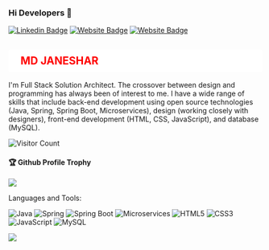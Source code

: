
### Hi Developers 👋

[![Linkedin Badge](https://img.shields.io/badge/-Md_Janeshar-blue?style=flat-square&logo=Linkedin&logoColor=white&link=https://www.linkedin.com/in/md-janeshar/)](https://www.linkedin.com/in/md-janeshar/)
[![Website Badge](https://img.shields.io/badge/WebSite-Md_janeshar-green)](https://www.akash)
[![Website Badge](https://img.shields.io/badge/StackOverflow-Md_Janeshar-yellow)](https://stackoverflow.com/users/19542931/md-janeshar-akhtar)

<h2 style="background-color: white; color: Red; padding: 10px 24px; border: none; border-radius: 4px;">MD JANESHAR</h2>

I'm Full Stack Solution Architect. The crossover between design and programming has always been of interest to me. I have a wide range of skills that include back-end development using open source technologies (Java, Spring, Spring Boot, Microservices), design (working closely with designers), front-end development (HTML, CSS, JavaScript), and database (MySQL).

![Visitor Count](https://profile-counter.glitch.me/Mdjaneshar/count.svg)

<div>
  <h4>🏆 Github Profile Trophy</h4>
  <a href="https://github.com/ryo-ma/github-profile-trophy">
    <img src="https://github-profile-trophy.vercel.app/?username=Mdjaneshar&column=7"/>
  </a>
</div>

Languages and Tools: 

<img alt="Java" src="https://img.shields.io/badge/java-%23ED8B00.svg?style=flat-square&logo=java&logoColor=white"/> <img alt="Spring" src="https://img.shields.io/badge/spring-%236DB33F.svg?style=flat-square&logo=spring&logoColor=white"/> <img alt="Spring Boot" src="https://img.shields.io/badge/springboot-%236DB33F.svg?style=flat-square&logo=springboot&logoColor=white"/> <img alt="Microservices" src="https://img.shields.io/badge/microservices-%2388B04B.svg?style=flat-square&logo=microservices&logoColor=white"/> <img alt="HTML5" src="https://img.shields.io/badge/html5-%23E34F26.svg?style=flat-square&logo=html5&logoColor=white"/> <img alt="CSS3" src="https://img.shields.io/badge/css3-%231572B6.svg?style=flat-square&logo=css3&logoColor=white"/> <img alt="JavaScript" src="https://img.shields.io/badge/javascript-%23F7DF1E.svg?style=flat-square&logo=javascript&logoColor=black"/> <img alt="MySQL" src="https://img.shields.io/badge/mysql-%2300f.svg?style=flat-square&logo=mysql&logoColor=white"/>

![](https://activity-graph.herokuapp.com/graph?username=Mdjaneshar&theme=react-dark&area=true)
```

